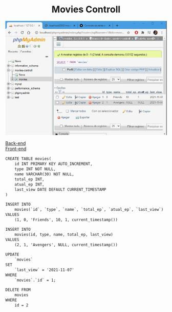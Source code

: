 <h1 align="center">Movies Controll</h1>

<p align="center">
  <a href="https://github.com/lucasrmagalhaes/movies_controll-mysql/blob/main/frontend/public/movies-controll.gif">
    <img 
         src="https://github.com/lucasrmagalhaes/movies_controll-mysql/blob/main/frontend/public/movies-controll.gif" 
         alt="Movies Controll" 
    />
  </a>
</p>

[Back-end](http://localhost:5000/ "Back-end")
<br />
[Front-end](http://localhost:3000/ "Front-end")

```
CREATE TABLE movies(
    id INT PRIMARY KEY AUTO_INCREMENT,
    type INT NOT NULL,
    name VARCHAR(30) NOT NULL,
    total_ep INT,
    atual_ep INT,
    last_view DATE DEFAULT CURRENT_TIMESTAMP
)
```

```
INSERT INTO 
    movies(`id`, `type`, `name`, `total_ep`, `atual_ep`, `last_view`) 
VALUES 
    (1, 0, 'Friends', 10, 1, current_timestamp())
```

```
INSERT INTO 
    movies(id, type, name, total_ep, last_view) 
VALUES 
    (2, 1, 'Avengers', NULL, current_timestamp())
```

```
UPDATE 
    `movies` 
SET 
    `last_view` = '2021-11-07' 
WHERE
    `movies`.`id` = 1;
```

```
DELETE FROM
    movies 
WHERE 
    id = 2
```

